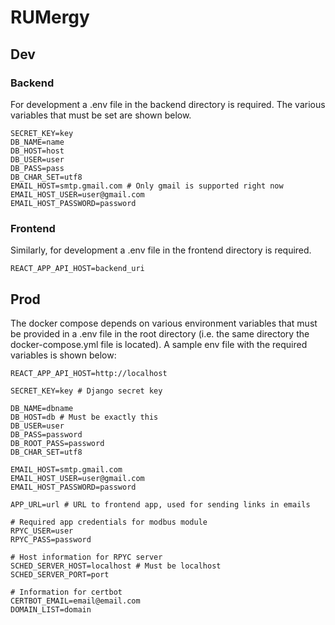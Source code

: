 # RUMergy

## Dev

### Backend

For development a .env file in the backend directory is required. The various variables that must be set are shown below.

```
SECRET_KEY=key
DB_NAME=name
DB_HOST=host
DB_USER=user
DB_PASS=pass
DB_CHAR_SET=utf8
EMAIL_HOST=smtp.gmail.com # Only gmail is supported right now
EMAIL_HOST_USER=user@gmail.com
EMAIL_HOST_PASSWORD=password
```

### Frontend

Similarly, for development a .env file in the frontend directory is required.

```
REACT_APP_API_HOST=backend_uri
```

## Prod

The docker compose depends on various environment variables that must be provided in a .env file in the root directory (i.e. the same directory the docker-compose.yml file is located). A sample env file with the required variables is shown below:

```
REACT_APP_API_HOST=http://localhost

SECRET_KEY=key # Django secret key

DB_NAME=dbname
DB_HOST=db # Must be exactly this
DB_USER=user
DB_PASS=password
DB_ROOT_PASS=password
DB_CHAR_SET=utf8

EMAIL_HOST=smtp.gmail.com
EMAIL_HOST_USER=user@gmail.com
EMAIL_HOST_PASSWORD=password

APP_URL=url # URL to frontend app, used for sending links in emails

# Required app credentials for modbus module
RPYC_USER=user
RPYC_PASS=password

# Host information for RPYC server
SCHED_SERVER_HOST=localhost # Must be localhost
SCHED_SERVER_PORT=port

# Information for certbot
CERTBOT_EMAIL=email@email.com
DOMAIN_LIST=domain
```
